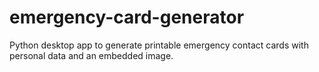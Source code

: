 # emergency-card-generator
Python desktop app to generate printable emergency contact cards with personal data and an embedded image.
